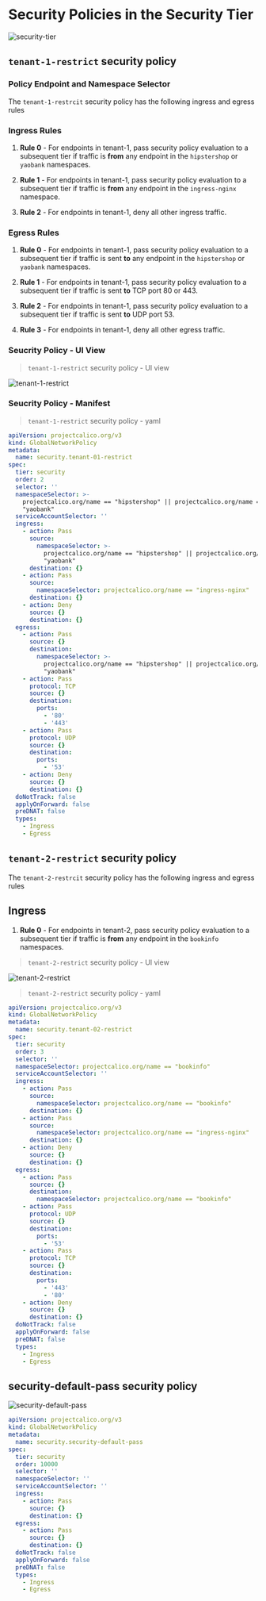 
# Security Policies in the Security Tier

![security-tier](images/security-tier.png)

## `tenant-1-restrict` security policy

### Policy Endpoint and Namespace Selector


The `tenant-1-restrcit` security policy has the following ingress and egress rules

### Ingress Rules

01. **Rule 0** - For endpoints in tenant-1, pass security policy evaluation to a subsequent tier if traffic is **from** any endpoint in the `hipstershop` or `yaobank` namespaces. 

02. **Rule 1** -  For endpoints in tenant-1, pass security policy evaluation to a subsequent tier if traffic is **from** any endpoint in the `ingress-nginx` namespace. 

03. **Rule 2** - For endpoints in tenant-1, deny all other ingress traffic.  

### Egress Rules

01. **Rule 0** - For endpoints in tenant-1, pass security policy evaluation to a subsequent tier if traffic is sent **to** any endpoint in the `hipstershop` or `yaobank` namespaces. 

02. **Rule 1** - For endpoints in tenant-1, pass security policy evaluation to a subsequent tier if traffic is sent **to** TCP port 80 or 443.

03. **Rule 2** - For endpoints in tenant-1, pass security policy evaluation to a subsequent tier if traffic is sent **to** UDP port 53.

04. **Rule 3** - For endpoints in tenant-1, deny all other egress traffic.


### Seucrity Policy - UI View
> `tenant-1-restrict` security policy - UI view

![tenant-1-restrict](images/quickstart-self-service-tenant-1-restrict.png)


### Seucrity Policy - Manifest
> `tenant-1-restrict` security policy - yaml

```yaml
apiVersion: projectcalico.org/v3
kind: GlobalNetworkPolicy
metadata:
  name: security.tenant-01-restrict
spec:
  tier: security
  order: 2
  selector: ''
  namespaceSelector: >-
    projectcalico.org/name == "hipstershop" || projectcalico.org/name ==
    "yaobank"
  serviceAccountSelector: ''
  ingress:
    - action: Pass
      source:
        namespaceSelector: >-
          projectcalico.org/name == "hipstershop" || projectcalico.org/name ==
          "yaobank"
      destination: {}
    - action: Pass
      source:
        namespaceSelector: projectcalico.org/name == "ingress-nginx"
      destination: {}
    - action: Deny
      source: {}
      destination: {}
  egress:
    - action: Pass
      source: {}
      destination:
        namespaceSelector: >-
          projectcalico.org/name == "hipstershop" || projectcalico.org/name ==
          "yaobank"
    - action: Pass
      protocol: TCP
      source: {}
      destination:
        ports:
          - '80'
          - '443'
    - action: Pass
      protocol: UDP
      source: {}
      destination:
        ports:
          - '53'
    - action: Deny
      source: {}
      destination: {}
  doNotTrack: false
  applyOnForward: false
  preDNAT: false
  types:
    - Ingress
    - Egress
```

## `tenant-2-restrict` security policy

The `tenant-2-restrcit` security policy has the following ingress and egress rules

## Ingress

01. **Rule 0** - For endpoints in tenant-2, pass security policy evaluation to a subsequent tier if traffic is **from** any endpoint in the `bookinfo` namespaces. 

> `tenant-2-restrict` security policy - UI view

![tenant-2-restrict](images/quickstart-self-service-tenant-2-restrict.png)

> `tenant-2-restrict` security policy - yaml

```yaml
apiVersion: projectcalico.org/v3
kind: GlobalNetworkPolicy
metadata:
  name: security.tenant-02-restrict
spec:
  tier: security
  order: 3
  selector: ''
  namespaceSelector: projectcalico.org/name == "bookinfo"
  serviceAccountSelector: ''
  ingress:
    - action: Pass
      source:
        namespaceSelector: projectcalico.org/name == "bookinfo"
      destination: {}
    - action: Pass
      source:
        namespaceSelector: projectcalico.org/name == "ingress-nginx"
      destination: {}
    - action: Deny
      source: {}
      destination: {}
  egress:
    - action: Pass
      source: {}
      destination:
        namespaceSelector: projectcalico.org/name == "bookinfo"
    - action: Pass
      protocol: UDP
      source: {}
      destination:
        ports:
          - '53'
    - action: Pass
      protocol: TCP
      source: {}
      destination:
        ports:
          - '443'
          - '80'
    - action: Deny
      source: {}
      destination: {}
  doNotTrack: false
  applyOnForward: false
  preDNAT: false
  types:
    - Ingress
    - Egress
```

## security-default-pass security policy

![security-default-pass](images/quickstart-self-service-security-default-pass.png)
```yaml
apiVersion: projectcalico.org/v3
kind: GlobalNetworkPolicy
metadata:
  name: security.security-default-pass
spec:
  tier: security
  order: 10000
  selector: ''
  namespaceSelector: ''
  serviceAccountSelector: ''
  ingress:
    - action: Pass
      source: {}
      destination: {}
  egress:
    - action: Pass
      source: {}
      destination: {}
  doNotTrack: false
  applyOnForward: false
  preDNAT: false
  types:
    - Ingress
    - Egress
```
